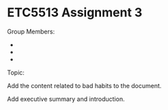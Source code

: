 # ETC5513 Assignment 3

Group Members:

*
*
*

Topic: 

Add the content related to bad habits to the document.

Add executive summary and introduction.